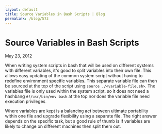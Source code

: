 ```yaml
---
layout: default
title: Source Variables in Bash Scripts | Blog
permalink: /blog/573
---
```


Source Variables in Bash Scripts
================================

May 23, 2012

When writing system scripts in bash that will be used on different systems with different variables, it's good to split variables into their own file. This allows easy updating of the common system script without having to redefine environment specific variables. This separate variable file can then be sourced at the top of the script using `source ./<variable-file.sh>`. The variables file is only used within the system script, so it does not need a hashbang `#!/usr/bin/env bash` at the top nor does the variable file need execution privileges.

Where variables are kept is a balancing act between ultimate portability within one file and upgrade flexibility using a separate file. The right answer depends on the specific task, but a good rule of thumb is if variables are likely to change on different machines then split them out.
